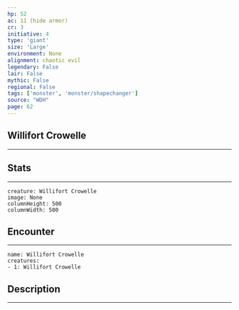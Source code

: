 ```yaml
---
hp: 52
ac: 11 (hide armor)
cr: 3
initiative: 4
type: 'giant'    
size: 'Large'
environment: None
alignment: chaotic evil
legendary: False
lair: False
mythic: False
regional: False
tags: ['monster', 'monster/shapechanger']
source: "WDH"
page: 62
---
```


## Willifort Crowelle
---



## Stats
---

```statblock
creature: Willifort Crowelle
image: None
columnHeight: 500
columnWidth: 500
```

## Encounter
---

```encounter-table
name: Willifort Crowelle
creatures:
- 1: Willifort Crowelle
```

## Description
---





